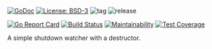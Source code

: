 [![GoDoc](https://godoc.org/github.com/henderjon/shutdown?status.svg)](https://godoc.org/github.com/henderjon/shutdown)
[![License: BSD-3](https://img.shields.io/badge/license-BSD--3-blue.svg)](https://img.shields.io/badge/license-BSD--3-blue.svg)
![tag](https://img.shields.io/github/tag/henderjon/shutdown.svg)
![release](https://img.shields.io/github/release/henderjon/shutdown.svg)


[![Go Report Card](https://goreportcard.com/badge/github.com/henderjon/shutdown)](https://goreportcard.com/report/github.com/henderjon/shutdown)
[![Build Status](https://travis-ci.org/henderjon/shutdown.svg?branch=dev)](https://travis-ci.org/henderjon/shutdown)
[![Maintainability](https://api.codeclimate.com/v1/badges/890c65048112fbab8fc2/maintainability)](https://codeclimate.com/github/henderjon/shutdown/maintainability)
[![Test Coverage](https://api.codeclimate.com/v1/badges/890c65048112fbab8fc2/test_coverage)](https://codeclimate.com/github/henderjon/shutdown/test_coverage)


A simple shutdown watcher with a destructor.
